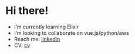# Hi there!
-  I’m currently learning Elixir
-  I’m looking to collaborate on vue.js/python/aws
-  Reach me: [linkedin](https://www.linkedin.com/in/mariusz-raczynski/)
-  CV: [cv](https://drive.google.com/file/u/1/d/1leMPWF90IDYrxVqAsAqtTdlVZB_yDbiM/view)
